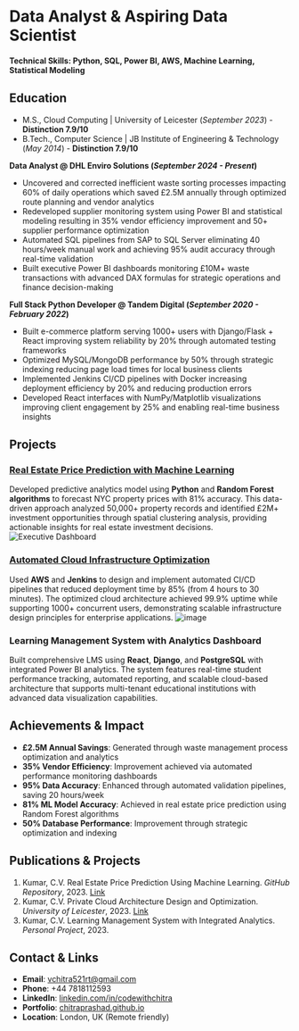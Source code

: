 # Data Analyst & Aspiring Data Scientist

#### Technical Skills: Python, SQL, Power BI, AWS, Machine Learning, Statistical Modeling

## Education
- M.S., Cloud Computing | University of Leicester (_September 2023_) - **Distinction 7.9/10**								       		
- B.Tech., Computer Science | JB Institute of Engineering & Technology (_May 2014_) - **Distinction 7.9/10**

**Data Analyst @ DHL Enviro Solutions (_September 2024 - Present_)**
- Uncovered and corrected inefficient waste sorting processes impacting 60% of daily operations which saved £2.5M annually through optimized route planning and vendor analytics
- Redeveloped supplier monitoring system using Power BI and statistical modeling resulting in 35% vendor efficiency improvement and 50+ supplier performance optimization
- Automated SQL pipelines from SAP to SQL Server eliminating 40 hours/week manual work and achieving 95% audit accuracy through real-time validation
- Built executive Power BI dashboards monitoring £10M+ waste transactions with advanced DAX formulas for strategic operations and finance decision-making

**Full Stack Python Developer @ Tandem Digital (_September 2020 - February 2022_)**
- Built e-commerce platform serving 1000+ users with Django/Flask + React improving system reliability by 20% through automated testing frameworks
- Optimized MySQL/MongoDB performance by 50% through strategic indexing reducing page load times for local business clients
- Implemented Jenkins CI/CD pipelines with Docker increasing deployment efficiency by 20% and reducing production errors
- Developed React interfaces with NumPy/Matplotlib visualizations improving client engagement by 25% and enabling real-time business insights

## Projects
### [Real Estate Price Prediction with Machine Learning](https://github.com/ChitraVKumar/Manhattan-Real-Estate-Analysis)

Developed predictive analytics model using **Python** and **Random Forest algorithms** to forecast NYC property prices with 81% accuracy. This data-driven approach analyzed 50,000+ property records and identified £2M+ investment opportunities through spatial clustering analysis, providing actionable insights for real estate investment decisions.
![Executive Dashboard](visualizations/executive_summary.png)


### [Automated Cloud Infrastructure Optimization](https://github.com/ChitraVKumar/CloudComputing_WB_VPC_UoL_Project)

Used **AWS** and **Jenkins** to design and implement automated CI/CD pipelines that reduced deployment time by 85% (from 4 hours to 30 minutes). The optimized cloud architecture achieved 99.9% uptime while supporting 1000+ concurrent users, demonstrating scalable infrastructure design principles for enterprise applications.
![image](https://user-images.githubusercontent.com/47078856/210979180-bc7b35b2-41a9-4808-9cc8-ca4ef82e94ce.png)

### Learning Management System with Analytics Dashboard

Built comprehensive LMS using **React**, **Django**, and **PostgreSQL** with integrated Power BI analytics. The system features real-time student performance tracking, automated reporting, and scalable cloud-based architecture that supports multi-tenant educational institutions with advanced data visualization capabilities.


## Achievements & Impact
- **£2.5M Annual Savings**: Generated through waste management process optimization and analytics
- **35% Vendor Efficiency**: Improvement achieved via automated performance monitoring dashboards  
- **95% Data Accuracy**: Enhanced through automated validation pipelines, saving 20 hours/week
- **81% ML Model Accuracy**: Achieved in real estate price prediction using Random Forest algorithms
- **50% Database Performance**: Improvement through strategic optimization and indexing

## Publications & Projects
1. Kumar, C.V. Real Estate Price Prediction Using Machine Learning. *GitHub Repository*, 2023. [Link](https://github.com/ChitraVKumar/Manhattan-Real-Estate-Analysis)
2. Kumar, C.V. Private Cloud Architecture Design and Optimization. *University of Leicester*, 2023. [Link](https://github.com/ChitraVKumar/CloudComputing_WB_VPC_UoL_Project)
3. Kumar, C.V. Learning Management System with Integrated Analytics. *Personal Project*, 2023.

## Contact & Links
- **Email**: vchitra521rt@gmail.com
- **Phone**: +44 7818112593
- **LinkedIn**: [linkedin.com/in/codewithchitra](https://www.linkedin.com/in/codewithchitra/)
- **Portfolio**: [chitraprashad.github.io](https://github.com/ChitraVKumar)
- **Location**: London, UK (Remote friendly)
